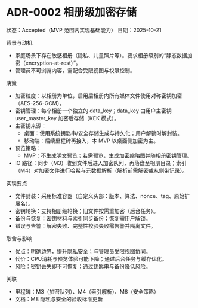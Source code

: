 # ADR-0002 相册级加密存储

状态：Accepted（MVP 范围内实现基础能力）
日期：2025-10-21

背景与动机
- 家庭场景下存在敏感相册（隐私、儿童照片等）。要求相册级别的“静态数据加密（encryption-at-rest）”。
- 管理员不可浏览内容，需配合受限视图与权限控制。

决策
- 加密粒度：以相册为单位，启用后相册内所有媒体文件使用对称密钥加密（AES-256-GCM）。
- 密钥管理：每个相册一个独立的 data_key；data_key 由用户主密钥 user_master_key 加密后存储（KEK 模式）。
- 主密钥来源：
  - 桌面：使用系统钥匙串/安全存储生成与持久化；用户解锁时解封装。
  - 移动端：后续里程碑再接入，本 MVP 以桌面侧加密为主。
- 预览策略：
  - MVP：不生成明文预览；若需预览，生成加密缩略图并随相册密钥管理。
- IO 路径：同步（M3）收到文件后进入加密队列，再落盘至相册目录；索引（M4）对加密文件进行哈希与元数据解析（解析前需解密或从侧带记录）。

实现要点
- 文件封装：采用标准容器（自定义头部：版本、算法、nonce、tag、原始扩展名）。
- 密钥轮换：支持相册级轮换；旧文件按需重加密（后台任务）。
- 备份与恢复：密钥材料与索引同步备份；恢复需用户解锁。
- 错误与告警：解密失败、完整性校验失败需告警并隔离文件。

取舍与影响
- 优点：明确边界，提升隐私安全；与管理员受限视图协同。
- 代价：CPU消耗与预览体验可能下降；通过后台任务与缓存优化。
- 风险：密钥丢失即不可恢复；通过钥匙串与备份降低风险。

关联
- 里程碑：M3（加密队列）、M4（索引解析）、M8（安全策略）
- 文档：M8 隐私与安全的验收标准更新
